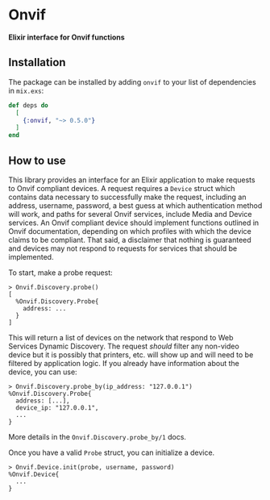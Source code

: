 # Onvif

**Elixir interface for Onvif functions**

## Installation

The package can be installed by adding `onvif` to your list of dependencies in `mix.exs`:

```elixir
def deps do
  [
    {:onvif, "~> 0.5.0"}
  ]
end
```

## How to use

This library provides an interface for an Elixir application to make requests to Onvif compliant devices.
A request requires a `Device` struct which contains data necessary to successfully make the request, including
an address, username, password, a best guess at which authentication method will work, and paths for several
Onvif services, include Media and Device services. An Onvif compliant device should implement functions outlined
in Onvif documentation, depending on which profiles with which the device claims to be compliant. That said,
a disclaimer that nothing is guaranteed and devices may not respond to requests for services that should be
implemented.

To start, make a probe request:
```
> Onvif.Discovery.probe()
[
  %Onvif.Discovery.Probe{
    address: ...
  }
]
```

This will return a list of devices on the network that respond to Web Services Dynamic Discovery. The request
_should_ filter any non-video device but it is possibly that printers, etc. will show up and will need to be
filtered by application logic. If you already have information about the device, you can use:
```
> Onvif.Discovery.probe_by(ip_address: "127.0.0.1")
%Onvif.Discovery.Probe{
  address: [...],
  device_ip: "127.0.0.1",
  ...
}
```
More details in the `Onvif.Discovery.probe_by/1` docs.

Once you have a valid `Probe` struct, you can initialize a device.
```
> Onvif.Device.init(probe, username, password)
%Onvif.Device{
  ...
}
```